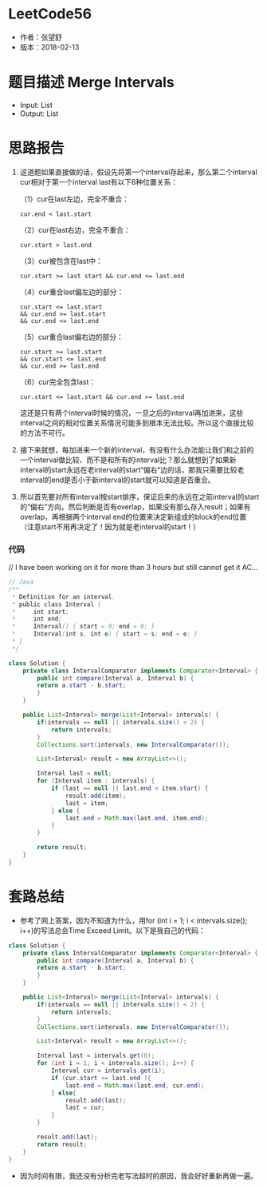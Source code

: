 # LeetCode56
* 作者：张望舒
* 版本：2018-02-13

# 题⽬描述 Merge Intervals
* Input: List<Interval>
* Output: List<Interval>

# 思路报告
1. 这道题如果直接做的话，假设先将第一个interval存起来，那么第二个interval cur相对于第一个interval last有以下6种位置关系：

    （1）cur在last左边，完全不重合：

       cur.end < last.start

    （2）cur在last右边，完全不重合：

       cur.start > last.end

    （3）cur被包含在last中：

       cur.start >= last start && cur.end <= last.end

    （4）cur重合last偏左边的部分：

       cur.start <= last.start
       && cur.end >= last.start
       && cur.end <= last.end

    （5）cur重合last偏右边的部分：

       cur.start >= last.start
       && cur.start <= last.end
       && cur.end >= last.end

    （6）cur完全包含last：

       cur.start <= last.start && cur.end >= last.end

   这还是只有两个interval时候的情况，一旦之后的interval再加进来，这些interval之间的相对位置关系情况可能多到根本无法比较。所以这个直接比较的方法不可行。

2. 接下来就想，每加进来一个新的interval，有没有什么办法能让我们和之前的一个interval做比较、而不是和所有的interval比？那么就想到了如果新interval的start永远在老interval的start“偏右”边的话，那我只需要比较老interval的end是否小于新interval的start就可以知道是否重合。

3. 所以首先要对所有interval按start排序，保证后来的永远在之前interval的start的“偏右”方向。然后判断是否有overlap，如果没有那么存入result；如果有overlap，再根据两个interval end的位置来决定新组成的block的end位置（注意start不用再决定了！因为就是老interval的start！）

### 代码

// I have been working on it for more than 3 hours but still cannot get it AC...

```Java
// Java
/**
 * Definition for an interval.
 * public class Interval {
 *     int start;
 *     int end;
 *     Interval() { start = 0; end = 0; }
 *     Interval(int s, int e) { start = s; end = e; }
 * }
 */

class Solution {
    private class IntervalComparator implements Comparator<Interval> {
        public int compare(Interval a, Interval b) {
        return a.start - b.start;
        }
    }

    public List<Interval> merge(List<Interval> intervals) {
        if(intervals == null || intervals.size() < 2) {
            return intervals;
        }
        Collections.sort(intervals, new IntervalComparator());       

        List<Interval> result = new ArrayList<>();

        Interval last = null;
        for (Interval item : intervals) {
            if (last == null || last.end < item.start) {
                result.add(item);
                last = item;
            } else {
                last.end = Math.max(last.end, item.end);
            }
        }

        return result;
    }
}
```


# 套路总结
* 参考了网上答案，因为不知道为什么，用for (int i = 1; i < intervals.size(); i++)的写法总会Time Exceed Limit。以下是我自己的代码：
```Java
class Solution {
    private class IntervalComparator implements Comparator<Interval> {
        public int compare(Interval a, Interval b) {
        return a.start - b.start;
        }
    }

    public List<Interval> merge(List<Interval> intervals) {
        if(intervals == null || intervals.size() < 2) {
            return intervals;
        }
        Collections.sort(intervals, new IntervalComparator());       

        List<Interval> result = new ArrayList<>();

        Interval last = intervals.get(0);
        for (int i = 1; i < intervals.size(); i++) {
            Interval cur = intervals.get(i);
            if (cur.start <= last.end ){
                last.end = Math.max(last.end, cur.end);
            } else{
                result.add(last);
                last = cur;
            }
        }

        result.add(last);
        return result;
    }
}
```
* 因为时间有限，我还没有分析完老写法超时的原因，我会好好重新再做一遍。
